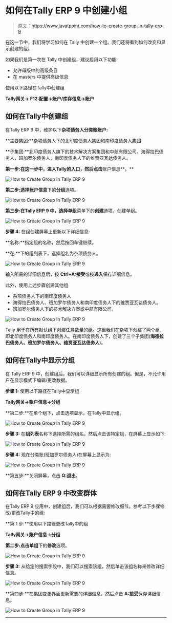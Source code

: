 # 如何在Tally ERP 9 中创建小组

> 原文：<https://www.javatpoint.com/how-to-create-group-in-tally-erp-9>

在这一节中，我们将学习如何在 Tally 中创建一个组。我们还将看到如何改变和显示创建的组。

如果我们是第一次在 Tally 中创建组，建议启用以下功能:

*   允许母版中的高级条目
*   在 masters 中提供高级信息

使用以下路径在Tally中创建组

**Tally网关→ F12:配置→账户/库存信息→账户**

## 如何在Tally中创建组

在Tally ERP 9 中，维护以下**杂项债务人分类账账户:**

**主要集团:**杂项债务人下的北印度债务人集团和南印度债务人集团

**子集团:**北印度债务人旗下的技术解决方案集团和中航有限公司。海得拉巴债务人，班加罗尔债务人，南印度债务人下的维贾亚瓦达债务人。

**第一步:**在这一步中，进入Tally的**入口，然后点击**账户信息**。**

![How to Create Group in Tally ERP 9](img/45f0035d2509840563d411705c1692fa.png)

**第二步:**选择**账户信息**下的**分组**选项。

![How to Create Group in Tally ERP 9](img/58f76988365511ebbd6f43fb28465918.png)

**第三步:**在Tally ERP 9 中，选择**单组**菜单下的**创建**选项，创建单组。

![How to Create Group in Tally ERP 9](img/20edabb12963b460a92f37214dd82015.png)

**步骤 4:** 在组创建屏幕上更新以下详细信息:

**名称:**指定组的名称，然后按回车键继续。

**在:**下的组列表下，选择组名为杂项债务人。

![How to Create Group in Tally ERP 9](img/9991b505dc4b0597d98320233afbd8ea.png)

输入所需的详细信息后，按 **Ctrl+A:接受**或按**进入**保存详细信息。

此外，使用上述步骤创建其他组

*   杂项债务人下的南印度债务人
*   海得拉巴债务人、班加罗尔债务人和南印度债务人下的维贾亚瓦达债务人。
*   班加罗尔债务人下的技术解决方案或中航有限公司。

![How to Create Group in Tally ERP 9](img/a5141bd04febf9b59cb3a0b2279eec43.png)

Tally 用于在所有默认组下创建任意数量的组。这里我们在杂项下创建了两个组，即北印度债务人和南印度债务人。在南印度债务人下，创建了三个子集团(**海德拉巴债务人、班加罗尔债务人、维贾亚瓦达债务人**)。

## 如何在Tally中显示分组

在 Tally ERP 9 中，创建组后，我们可以详细显示所有创建的组。但是，不允许用户在显示模式下编辑/更改数据。

**步骤 1:** 使用以下路径在Tally中显示组

**Tally网关→账户信息→分组**

**第二步:**在单个组下，点击选项显示，在Tally中显示组。

![How to Create Group in Tally ERP 9](img/79e82e8e6049ae5d89eebef70eb2f6bd.png)

**步骤 3:** 在**组列表**名称下选择所需的组名，然后点击该特定组，在屏幕上显示如下:

![How to Create Group in Tally ERP 9](img/0fef0dbb7f54ac6ccb7db97b94d072d7.png)

**步骤 4:** 现在分类账(班加罗尔债务人)在屏幕上显示为:

![How to Create Group in Tally ERP 9](img/1b3a773a28c25dfe7e1a6238b08eaf25.png)

**第五步:**关闭屏幕，点击 **Q:退出**。

## 如何在Tally ERP 9 中改变群体

在Tally ERP 9 应用中，创建组后，我们可以根据需要修改细节。参考以下步骤修改/更改Tally中的组:

**第 1 步:**使用以下路径更改Tally中的组

**Tally网关→账户信息→分组**

**第二步:**点击**单组**下的**修改**选项。

![How to Create Group in Tally ERP 9](img/df7381151024a8d0f2f7b75acddd905a.png)

**步骤 3:** 从给定的搜索字段中，我们可以搜索该组，然后单击该组名称来修改详细信息。

![How to Create Group in Tally ERP 9](img/8e95de23cb0bb48c2324994257d5ef52.png)

**第四步:**在集团变更界面更新需要的详细信息，然后点击 **A:接受**保存详细信息。

![How to Create Group in Tally ERP 9](img/ba168b19019ac4dd4fff4814fb418d95.png)

* * *